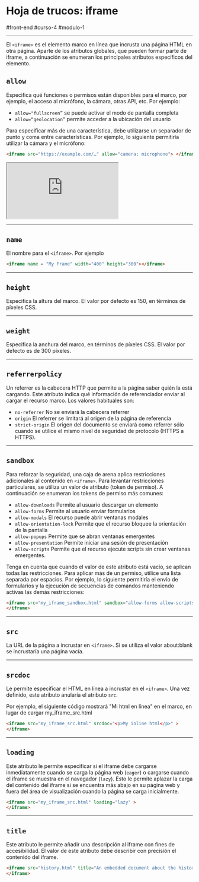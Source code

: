 # Hoja de trucos: iframe
#front-end #curso-4 #modulo-1 

---
El `<iframe>` es el elemento marco en línea que incrusta una página HTML en otra página. Aparte de los atributos globales, que pueden formar parte de iframe, a continuación se enumeran los principales atributos específicos del elemento.
## `allow`
Especifica qué funciones o permisos están disponibles para el marco, por ejemplo, el acceso al micrófono, la cámara, otras API, etc. Por ejemplo:

- `allow="fullscreen”` se puede activar el modo de pantalla completa
- `allow=“geolocation”` permite acceder a la ubicación del usuario

Para especificar más de una característica, debe utilizarse un separador de punto y coma entre características. Por ejemplo, lo siguiente permitiría utilizar la cámara y el micrófono:
```html
<iframe src="https://example.com/…" allow="camera; microphone"> </iframe>
```
<iframe src="https://example.com/…" allow="camera; microphone"> </iframe>

---
## `name`
El nombre para el `<iframe>`. Por ejemplo 
```html
<iframe name = "My Frame" width="400" height="300"></iframe>
```

---
## `height`
Especifica la altura del marco. El valor por defecto es 150, en términos de píxeles CSS. 

---
## `weight`
Especifica la anchura del marco, en términos de píxeles CSS. El valor por defecto es de 300 píxeles.

---
## `referrerpolicy`

Un referrer es la cabecera HTTP que permite a la página saber quién la está cargando. Este atributo indica qué información de referenciador enviar al cargar el recurso marco. Los valores habituales son:

- `no-referrer` No se enviará la cabecera referrer
- `origin` El referrer se limitará al origen de la página de referencia
- `strict-origin` El origen del documento se enviará como referrer sólo cuando se utilice el mismo nivel de seguridad de protocolo (HTTPS a HTTPS).

---
## `sandbox`

Para reforzar la seguridad, una caja de arena aplica restricciones adicionales al contenido en `<iframe>`. Para levantar restricciones particulares, se utiliza un valor de atributo (token de permiso). A continuación se enumeran los tokens de permiso más comunes:

- `allow-downloads` Permite al usuario descargar un elemento
- `allow-forms` Permite al usuario enviar formularios
- `allow-modals` El recurso puede abrir ventanas modales
- `allow-orientation-lock` Permite que el recurso bloquee la orientación de la pantalla
- `allow-popups` Permite que se abran ventanas emergentes
- `allow-presentation` Permite iniciar una sesión de presentación
- `allow-scripts` Permite que el recurso ejecute scripts sin crear ventanas emergentes.

Tenga en cuenta que cuando el valor de este atributo está vacío, se aplican todas las restricciones. Para aplicar más de un permiso, utilice una lista separada por espacios. Por ejemplo, lo siguiente permitiría el envío de formularios y la ejecución de secuencias de comandos manteniendo activas las demás restricciones:
```html
<iframe src="my_iframe_sandbox.html" sandbox="allow-forms allow-scripts">
</iframe>
```

---
## `src`
La URL de la página a incrustar en `<iframe>`. Si se utiliza el valor about:blank se incrustaría una página vacía.

---
## `srcdoc`

Le permite especificar el HTML en línea a incrustar en el `<iframe>`. Una vez definido, este atributo anularía el atributo `src`.

Por ejemplo, el siguiente código mostrará "Mi html en línea" en el marco, en lugar de cargar my_iframe_src.html
```html
<iframe src="my_iframe_src.html" srcdoc="<p>My inline html</p>" >
</iframe>
```

---
## `loading`

Este atributo le permite especificar si el iframe debe cargarse inmediatamente cuando se carga la página web (`eager`) o cargarse cuando el iframe se muestra en el navegador (`lazy`). Esto le permite aplazar la carga del contenido del iframe si se encuentra más abajo en su página web y fuera del área de visualización cuando la página se carga inicialmente.
```html
<iframe src="my_iframe_src.html" loading="lazy" >
</iframe>
```

---
## `title`
Este atributo le permite añadir una descripción al iframe con fines de accesibilidad. El valor de este atributo debe describir con precisión el contenido del iframe.
```html
<iframe src="history.html" title="An embedded document about the history of my family" >
</iframe>
```